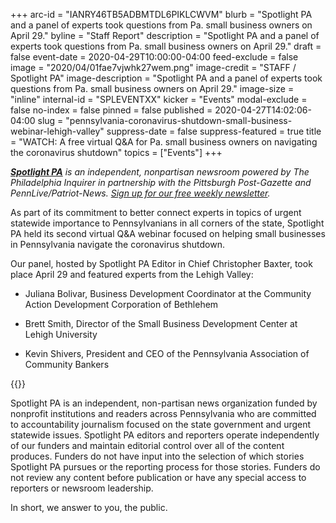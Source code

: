 +++
arc-id = "IANRY46TB5ADBMTDL6PIKLCWVM"
blurb = "Spotlight PA and a panel of experts took questions from Pa. small business owners on April 29."
byline = "Staff Report"
description = "Spotlight PA and a panel of experts took questions from Pa. small business owners on April 29."
draft = false
event-date = 2020-04-29T10:00:00-04:00
feed-exclude = false
image = "2020/04/01fae7vjwhk27wem.png"
image-credit = "STAFF / Spotlight PA"
image-description = "Spotlight PA and a panel of experts took questions from Pa. small business owners on April 29."
image-size = "inline"
internal-id = "SPLEVENTXX"
kicker = "Events"
modal-exclude = false
no-index = false
pinned = false
published = 2020-04-27T14:02:06-04:00
slug = "pennsylvania-coronavirus-shutdown-small-business-webinar-lehigh-valley"
suppress-date = false
suppress-featured = true
title = "WATCH: A free virtual Q&A for Pa. small business owners on navigating the coronavirus shutdown"
topics = ["Events"]
+++

<a href="https://www.spotlightpa.org/"><i><b>Spotlight PA</b></i></a><i> is an independent, nonpartisan newsroom powered by The Philadelphia Inquirer in partnership with the Pittsburgh Post-Gazette and PennLive/Patriot-News. </i><a href="https://www.spotlightpa.org/newsletters"><i>Sign up for our free weekly newsletter</i></a><i>.</i>

As part of its commitment to better connect experts in topics of urgent statewide importance to Pennsylvanians in all corners of the state, Spotlight PA held its second virtual Q&amp;A webinar focused on helping small businesses in Pennsylvania navigate the coronavirus shutdown.

Our panel, hosted by Spotlight PA Editor in Chief Christopher Baxter, took place April 29 and featured experts from the Lehigh Valley:

- Juliana Bolivar, Business Development Coordinator at the Community Action Development Corporation of Bethlehem

- Brett Smith, Director of the Small Business Development Center at Lehigh University

- Kevin Shivers, President and CEO of the Pennsylvania Association of Community Bankers

{{<youtube d_BHgkDPd0M>}}

Spotlight PA is an independent, non-partisan news organization funded by nonprofit institutions and readers across Pennsylvania who are committed to accountability journalism focused on the state government and urgent statewide issues. Spotlight PA editors and reporters operate independently of our funders and maintain editorial control over all of the content produces. Funders do not have input into the selection of which stories Spotlight PA pursues or the reporting process for those stories. Funders do not review any content before publication or have any special access to reporters or newsroom leadership.

In short, we answer to you, the public.

